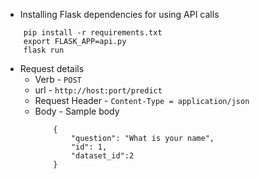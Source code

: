 

- Installing Flask dependencies for using API calls

```
    pip install -r requirements.txt
    export FLASK_APP=api.py
    flask run
```

- Request details
    - Verb - `POST`
    - url - `http://host:port/predict`
    - Request Header - `Content-Type = application/json`
    - Body - Sample body
        ```
            {
	            "question": "What is your name",
	            "id": 1,
	            "dataset_id":2
            }
        ```